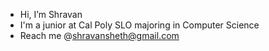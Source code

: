 - Hi, I’m Shravan 
- I'm a junior at Cal Poly SLO majoring in Computer Science
- Reach me @shravansheth@gmail.com

<!---
shravansheth/shravansheth is a ✨ special ✨ repository because its `README.md` (this file) appears on your GitHub profile.
You can click the Preview link to take a look at your changes.
--->
